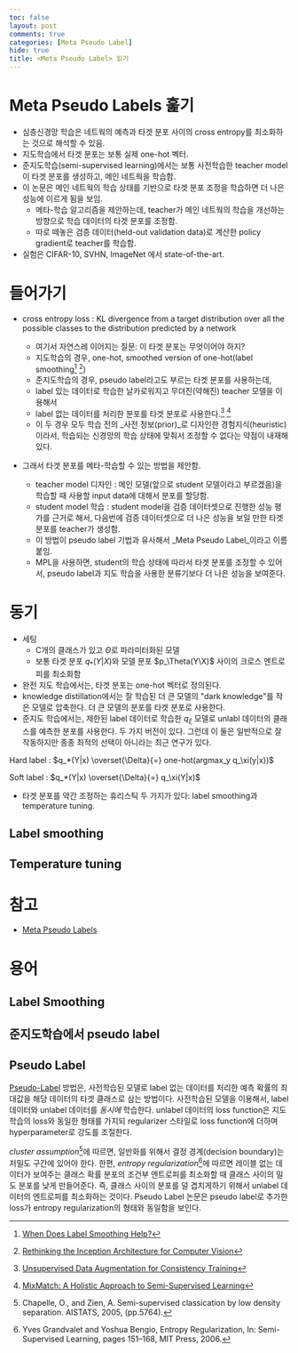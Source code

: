 ```yaml
---
toc: false
layout: post
comments: true
categories: [Meta Pseudo Label]
hide: true
title: <Meta Pseudo Label> 읽기
---
```


# Meta Pseudo Labels 훑기

* 심층신경망 학습은 네트웍의 예측과 타겟 분포 사이의 cross entropy를 최소화하는 것으로 해석할 수 있음.
* 지도학습에서 타겟 분포는 보통 실제 one-hot 벡터.
* 준지도학습(semi-supervised learning)에서는 보통 사전학습한 teacher model이 타겟 분포를 생성하고, 메인 네트웍을 학습함.
* 이 논문은 메인 네트웍의 학습 상태를 기반으로 타겟 분포 조정을 학습하면 더 나은 성능에 이르게 됨을 보임.
  * 메타-학습 알고리즘을 제안하는데, teacher가 메인 네트웍의 학습을 개선하는 방향으로 학습 데이터의 타겟 분포를 조정함.
  * 따로 떼놓은 검증 데이터(held-out validation data)로 계산한 policy gradient로 teacher를 학습함. 
* 실험은 CIFAR-10, SVHN, ImageNet 에서 state-of-the-art.

# 들어가기

* cross entropy loss : KL divergence from a target distribution over all the possible classes to the distribution predicted by a network
  * 여기서 자연스레 이어지는 질문: 이 타겟 분포는 무엇이어야 하지?
  * 지도학습의 경우, one-hot, smoothed version of one-hot(label smoothing[^1] [^2])
  * 준지도학습의 경우, pseudo label라고도 부르는 타겟 분포를 사용하는데,
  * label 있는 데이터로 학습한 날카로워지고 무뎌진(약해진) teacher 모델을 이용해서
  * label 없는 데이터를 처리한 분포를 타겟 분포로 사용한다.[^3] [^4]
  * 이 두 경우 모두 학습 전의 _사전 정보(prior)_로 디자인한 경험지식(heuristic)이라서, 학습되는 신경망의 학습 상태에 맞춰서 조정할 수 없다는 약점이 내재해 있다.

* 그래서 타겟 분포를 메타-학습할 수 있는 방법을 제안함.
  * teacher model 디자인 : 메인 모델(앞으로 student 모델이라고 부르겠음)을 학습할 때 사용할 input data에 대해서 분포를 할당함.
  * student model 학습 : student model을 검증 데이터셋으로 진행한 성능 평가를 근거로 해서, 다음번에 검증 데이터셋으로 더 나은 성능을 보일 만한 타겟 분포를 teacher가 생성함.
  * 이 방법이 pseudo label 기법과 유사해서 _Meta Pseudo Label_이라고 이름붙임.
  * MPL을 사용하면, student의 학습 상태에 따라서 타겟 분포를 조정할 수 있어서, pseudo label과 지도 학습을 사용한 분류기보다 더 나은 성능을 보여준다.

# 동기
* 세팅
  * C개의 클래스가 있고 $\Theta$로 파라미터화된 모델
  * 보통 타겟 분포 $q_*(Y|X)$와 모델 분포 $p_\Theta(Y\X)$ 사이의 크로스 엔트로피를 최소화함
* 완전 지도 학습에서는, 타겟 분포는 one-hot 벡터로 정의된다.
* knowledge distillation에서는 잘 학습된 더 큰 모델의 "dark knowledge"를 작은 모델로 압축한다. 더 큰 모델의 분포를 타겟 분포로 사용한다.
* 준지도 학습에서는, 제한된 label 데이터로 학습한 $q_\xi$ 모델로 unlabl 데이터의 클래스를 예측한 분포를 사용한다. 두 가지 버전이 있다. 그런데 이 둘은 일반적으로 잘 작동하지만 종종 최적의 선택이 아니라는 최근 연구가 있다.

Hard label : $q_*(Y|x) \overset{\Delta}{=} one-hot(argmax_y q_\xi(y|x))$

Soft label : $q_*(Y|x) \overset{\Delta}{=} q_\xi(Y|x)$

* 타겟 분포를 약간 조정하는 휴리스틱 두 가지가 있다: label smoothing과 temperature tuning.

## Label smoothing

## Temperature tuning


# 참고

* [Meta Pseudo Labels](https://arxiv.org/abs/2003.10580)

# 용어
## Label Smoothing
## 준지도학습에서 pseudo label
## Pseudo Label

[Pseudo-Label](http://deeplearning.net/wp-content/uploads/2013/03/pseudo_label_final.pdf) 방법은, 사전학습된 모델로 label 없는 데이터를 처리한 예측 확률의 최대값을 해당 데이터의 타겟 클래스로 삼는 방법이다. 사전학습된 모델을 이용해서, label 데이터와 unlabel 데이터를 _동시에_ 학습한다. unlabel 데이터의 loss function은 지도학습의 loss와 동일한 형태를 가지되 regularizer 스타일로 loss function에 더하며 hyperparameter로 강도를 조절한다. 

_cluster assumption_[^5]에 따르면, 일반화를 위해서 결정 경계(decision boundary)는 저밀도 구간에 있어야 한다. 한편, _entropy regularization_[^6]에 따르면 레이블 없는 데이터가 보여주는 클래스 확률 분포의 조건부 엔트로피를 최소화할 때 클래스 사이의 밀도 분포를 낮게 만들어준다. 즉, 클래스 사이의 분포를 덜 겹치게하기 위해서 unlabel 데이터의 엔트로피를 최소화하는 것이다. Pseudo Label 논문은 pseudo label로 추가한 loss가 entropy regularization의 형태와 동일함을 보인다.

[^1]: [When Does Label Smoothing Help?](https://arxiv.org/abs/1906.02629)
[^2]: [Rethinking the Inception Architecture for Computer Vision](https://arxiv.org/abs/1512.00567)
[^3]: [Unsupervised Data Augmentation for Consistency Training](https://arxiv.org/abs/1904.12848)
[^4]: [MixMatch: A Holistic Approach to Semi-Supervised Learning](https://arxiv.org/abs/1905.02249)
[^5]: Chapelle, O., and Zien, A.  Semi-supervised classication by low density separation. AISTATS, 2005, (pp.5764).
[^6]: Yves  Grandvalet  and  Yoshua  Bengio,   Entropy  Regularization,    In: Semi-Supervised  Learning,  pages 151–168, MIT Press, 2006.